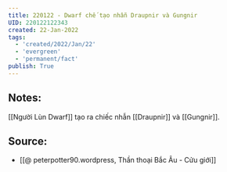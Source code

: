 ```yaml
---
title: 220122 - Dwarf chế tạo nhẫn Draupnir và Gungnir
UID: 220122122343
created: 22-Jan-2022
tags:
  - 'created/2022/Jan/22'
  - 'evergreen'
  - 'permanent/fact'
publish: True
---
```

## Notes:
[[Người Lùn Dwarf]] tạo ra chiếc nhẫn [[Draupnir]] và [[Gungnir]].

## Source:
- [[@ peterpotter90.wordpress, Thần thoại Bắc Âu - Cửu giới]]


